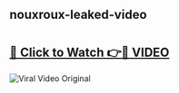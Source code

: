 ## nouxroux-leaked-video 

# <h2><a href="http://freeplayer.one?title=nouxroux-leaked-video&ref=21J">🔗 Click to Watch 👉🔴 VIDEO</a></h2>

<a href="http://freeplayer.one?title=nouxroux-leaked-video&ref=21J" rel="nofollow" data-target="animated-image.originalLink"><img src="https://i.ibb.co.com/xMMVF88/686577567.gif" alt="Viral Video Original" style="max-width: 100%; display: inline-block;" data-target="animated-image.originalImage"></a>

